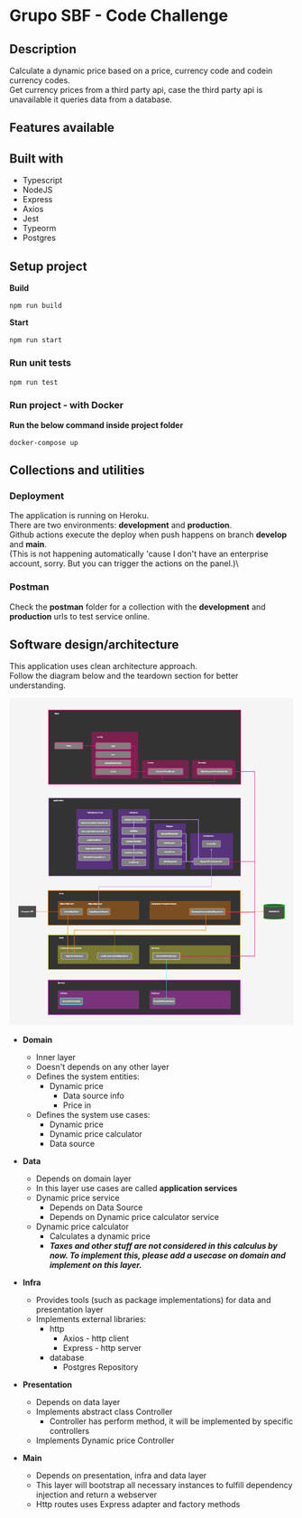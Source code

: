 # Grupo SBF - Code Challenge

## Description
Calculate a dynamic price based on a price, currency code and codein currency codes.\
Get currency prices from a third party api, case the third party api is unavailable it queries data from a database.

## Features available

## Built with
- Typescript
- NodeJS
- Express
- Axios
- Jest
- Typeorm
- Postgres

## Setup project
**Build**
```
npm run build
```

**Start**
```
npm run start
```

### Run unit tests
```
npm run test
```

### Run project - with Docker
**Run the below command inside project folder**
```
docker-compose up
```

## Collections and utilities

### Deployment
The application is running on Heroku.\
There are two environments: **development** and **production**.\
Github actions execute the deploy when push happens on branch **develop** and **main**.\
(This is not happening automatically 'cause I don't have an enterprise account, sorry. But you can trigger the actions on the panel.)\

### Postman
Check the **__postman__** folder for a collection with the **development** and **production** urls to test service online.


## Software design/architecture
This application uses clean architecture approach.\
Follow the diagram below and the teardown section for better understanding.

![Application architecute diagram](/arch-core-gruposbf.png)

- **Domain**
  - Inner layer
  - Doesn't depends on any other layer
  - Defines the system entities:
    - Dynamic price
      - Data source info
      - Price in
  - Defines the system use cases:
    - Dynamic price
    - Dynamic price calculator
    - Data source

- **Data**
  - Depends on domain layer
  - In this layer use cases are called **application services**
  - Dynamic price service
    - Depends on Data Source
    - Depends on Dynamic price calculator service
  - Dynamic price calculator
    - Calculates a dynamic price
    - ***Taxes and other stuff are not considered in this calculus by now. To implement this, please add a usecase on domain and implement on this layer.***

- **Infra**
  - Provides tools (such as package implementations) for data and presentation layer
  - Implements external libraries:
    - http
      - Axios - http client
      - Express - http server
    - database
      - Postgres Repository

- **Presentation**
  - Depends on data layer
  - Implements abstract class Controller
    - Controller has perform method, it will be implemented by specific controllers
  - Implements Dynamic price Controller

- **Main**
  - Depends on presentation, infra and data layer
  - This layer will bootstrap all necessary instances to fulfill dependency injection and return a webserver
  - Http routes uses Express adapter and factory methods
